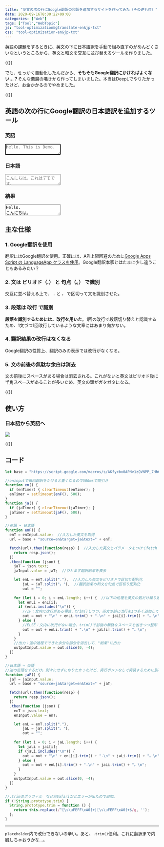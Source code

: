 ```yaml
---
title: "英文の次の行にGoogle翻訳の和訳を追加するサイトを作ってみた（その逆も可）"
date: 2020-09-16T8:00:22+09:00
categories: ["Web"]
tags: ["Tool","WebTopic"]
js: "tool-optimization&gtranslate-en&jp-txt"
css: "tool-optimization-en&jp-txt"
---
```


英語の課題をするときに、英文の下に日本語訳を手動で組み直すのがめんどくさいなというところから、英文と和文を交互に並び替えるツールを作りました。

{{<blogcard url="https://2001y.me/blog/web/tool-optimization-enjp-txt/">}}

でも、せっかく自動化したんだから、<b>そもそもGoogle翻訳にかければよくない...？</b>そんな悪魔の囁きから作ってしまいました。本当はDeepLでやりたかったけど、お金かかるのでやめました。

{{<ad>}}

## 英語の次の行にGoogle翻訳の日本語訳を追加するツール

<div id=textarea-flex>
  <div>
    <h3>英語</h3>
		<textarea id=enInput oninput="en();" placeholder="Hello. This is Demo." autofocus></textarea>
  </div>
  <div>
    <h3>日本語</h3>
		<textarea id=jaInput oninput="ja();" placeholder="こんにちは。これはデモです。"></textarea>
  </div>
</div>


### 結果

<textarea id="outputInput" readonly>
Hello.
こんにちは。
This is Demo.
これはデモです。
</textarea>


## 主な仕様

### 1. Google翻訳を使用

翻訳にはGoogle翻訳を使用。正確には、API上限回避のために[Google Apps Script の LanguageApp クラスを使用](https://qiita.com/tanabee/items/c79c5c28ba0537112922)。Google翻訳本家とはたまに少し違うこともあるみたい？

### 2. 文は ピリオド（.） と 句点（。） で識別

交互に並べ替える上で、 `.` と `。` で区切って文を識別させた。

### 3. 段落は 改行 で識別

<b>段落を識別するためには、改行を用いた</b>。1回の改行で段落切り替えと認識するため、1文づつ1回改行しているような文章にはあまり向かない。

### 4. 翻訳結果の改行はなくなる

Google翻訳の性質上、翻訳のみの表示では改行がなくなる。

### 5. 文の前後の無駄な余白は消去

文の前後にスペースがある場合は消去される。これがないと英文はピリオド後に半角スペースがあることが多いため、英文の頭がガタガタになる。

{{<ad>}}

## 使い方

### 日本語から英語へ

![](../../../images/tool-optimization&gtranslate-en&jp-txt-1.jpg)

{{<ad>}}

## コード

```js
let base = "https://script.google.com/macros/s/AKfycbx0APNv1zQVNPP_7HhCl5C_OPiDtCtCl0QhtLVZQmDLWfF-7Ln2/exec?", enTimer, jaTimer, enI, jaI, output;

//oninputで毎回翻訳をかけると重くなるので500msで間引き
function en() {
  if (enTimer) { clearTimeout(enTimer); }
  enTimer = setTimeout(enF(), 500);
}
function ja() {
  if (jaTimer) { clearTimeout(jaTimer); }
  jaTimer = setTimeout(jaF(), 500);
}

//英語 → 日本語
function enF() {
  enT = enInput.value;  //入力した英文を取得
  url = base + "source=en&target=ja&text=" + enT;

  fetch(url).then(function(resp) {  //入力した英文とパラメータをつけてfetch
    return resp.json();
  })
  .then(function (json) {
    jaT = json.text;
    jaInput.value = jaT;  //ひとまず翻訳結果を表示

    let enL = enT.split("."),  //入力した英文をピリオドで区切り配列化
        jaL = jaT.split("。"),  //翻訳結果の和文を句点で区切り配列化
        out = "";
    
    for (let i = 0; i < enL.length; i++) {  //以下の処理を英文の数だけ繰り返す
      let enLi = enL[i];
      if (enLi.includes("\n")) {
        //IF：文内に改行がある場合、trim()しつつ、英文の前に改行を1つ多く追加して段落を強調して整形
        out = out + "\n" + enLi.trim() + ".\n" + jaL[i].trim() + "。\n";
      } else { 
        //ELSE：文内に改行がない場合、trim()で前後の無駄なスペースを省きつつ整形
        out = out + enLi.trim() + ".\n" + jaL[i].trim() + "。\n";
      }
    }
    //出力：途中過程でできた余分な部分を消去して、"結果"に出力
    outputInput.value = out.slice(0, -4);
  })
}

//日本語 → 英語
//逆の処理をするだけ。別々にせずに作りたかったけど、実行ボタンなしで実装するために別々にした。（もっといい方法があるかも）
function jaF() {
  jaT = jaInput.value;
  url = base + "source=ja&target=en&text=" + jaT;

  fetch(url).then(function(resp) {
    return resp.json();
  })
  .then(function (json) {
    enT = json.text;
    enInput.value = enT;

    let enL = enT.split("."),
        jaL = jaT.split("。"),
        out = "";
    
    for (let i = 0; i < jaL.length; i++) {
      let jaLi = jaL[i];
      if (jaLi.includes("\n")) {
        out = out + "\n" + enL[i].trim() + ".\n" + jaLi.trim() + "。\n";
      } else {
        out = out + enL[i].trim() + ".\n" + jaLi.trim() + "。\n";
      }
    }
    outputInput.value = out.slice(0, -4);
  })
}

//.trimのポリフィル　なぜかSafariだとエラーが出たので追加。
if (!String.prototype.trim) {
  String.prototype.trim = function () {
    return this.replace(/^[\s\uFEFF\xA0]+|[\s\uFEFF\xA0]+$/g, '');
  };
}
```

***

`placeholder`内で改行できないの辛い。あと、`.trim()`便利。これに翻訳まで内臓しちゃおうかな...。
